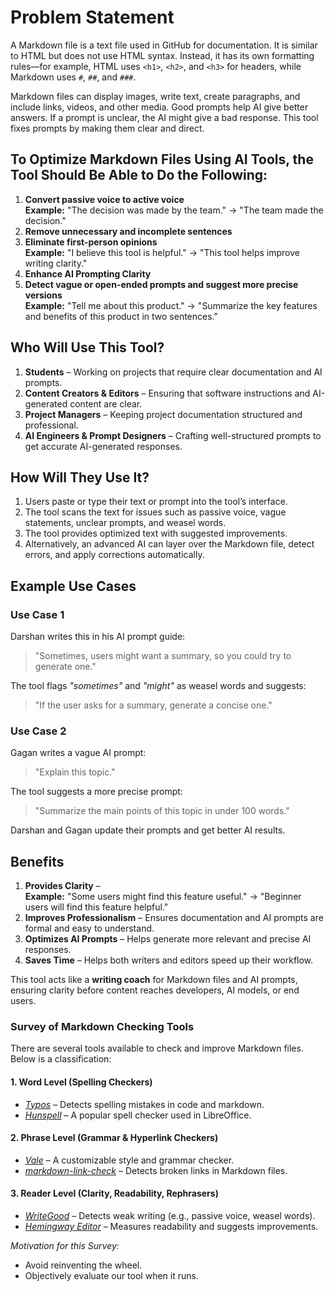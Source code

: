# Problem Statement
A Markdown file is a text file used in GitHub for documentation. It is similar to HTML but does not use HTML syntax. Instead, it has its own formatting rules—for example, HTML uses `<h1>`, `<h2>`, and `<h3>` for headers, while Markdown uses `#`, `##`, and `###`.

Markdown files can display images, write text, create paragraphs, and include links, videos, and other media. Good prompts help AI give better answers. If a prompt is unclear, the AI might give a bad response. This tool fixes prompts by making them clear and direct.

## To Optimize Markdown Files Using AI Tools, the Tool Should Be Able to Do the Following:
1. **Convert passive voice to active voice**  
   **Example:** "The decision was made by the team." → "The team made the decision."
2. **Remove unnecessary and incomplete sentences**
3. **Eliminate first-person opinions**  
   **Example:** "I believe this tool is helpful." → "This tool helps improve writing clarity."
4. **Enhance AI Prompting Clarity**
5. **Detect vague or open-ended prompts and suggest more precise versions**  
   **Example:** "Tell me about this product." → "Summarize the key features and benefits of this product in two sentences."

## Who Will Use This Tool?
1. **Students** – Working on projects that require clear documentation and AI prompts.
2. **Content Creators & Editors** – Ensuring that software instructions and AI-generated content are clear.
3. **Project Managers** – Keeping project documentation structured and professional.
4. **AI Engineers & Prompt Designers** – Crafting well-structured prompts to get accurate AI-generated responses.

## How Will They Use It?
1. Users paste or type their text or prompt into the tool’s interface.
2. The tool scans the text for issues such as passive voice, vague statements, unclear prompts, and weasel words.
3. The tool provides optimized text with suggested improvements.
4. Alternatively, an advanced AI can layer over the Markdown file, detect errors, and apply corrections automatically.

## Example Use Cases
### **Use Case 1**
Darshan writes this in his AI prompt guide:
> "Sometimes, users might want a summary, so you could try to generate one."

The tool flags *"sometimes"* and *"might"* as weasel words and suggests:
> "If the user asks for a summary, generate a concise one."

### **Use Case 2**
Gagan writes a vague AI prompt:
> "Explain this topic."

The tool suggests a more precise prompt:
> "Summarize the main points of this topic in under 100 words."

Darshan and Gagan update their prompts and get better AI results.

## Benefits
1. **Provides Clarity** –  
   **Example:** "Some users might find this feature useful." → "Beginner users will find this feature helpful."
2. **Improves Professionalism** – Ensures documentation and AI prompts are formal and easy to understand.
3. **Optimizes AI Prompts** – Helps generate more relevant and precise AI responses.
4. **Saves Time** – Helps both writers and editors speed up their workflow.

This tool acts like a **writing coach** for Markdown files and AI prompts, ensuring clarity before content reaches developers, AI models, or end users.

### Survey of Markdown Checking Tools  

There are several tools available to check and improve Markdown files. Below is a classification:  

#### 1. Word Level (Spelling Checkers)  
- *[Typos](https://github.com/crate-ci/typos)* – Detects spelling mistakes in code and markdown.  
- *[Hunspell](https://hunspell.github.io/)* – A popular spell checker used in LibreOffice.  

#### 2. Phrase Level (Grammar & Hyperlink Checkers)  
- *[Vale](https://vale.sh/)* – A customizable style and grammar checker.  
- *[markdown-link-check](https://github.com/tcort/markdown-link-check)* – Detects broken links in Markdown files.  

#### 3. Reader Level (Clarity, Readability, Rephrasers)  
- *[WriteGood](https://github.com/btford/write-good)* – Detects weak writing (e.g., passive voice, weasel words).  
- *[Hemingway Editor](http://www.hemingwayapp.com/)* – Measures readability and suggests improvements.  

*Motivation for this Survey:*  
- Avoid reinventing the wheel.  
- Objectively evaluate our tool when it runs.









